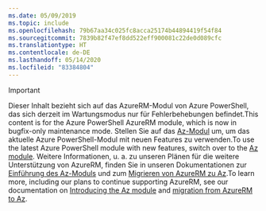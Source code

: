 ```yaml
---
ms.date: 05/09/2019
ms.topic: include
ms.openlocfilehash: 79b67aa34c025fc8acca25174b44894419f54f84
ms.sourcegitcommit: 7839b82f47ef8dd522eff900081c22de0d089cfc
ms.translationtype: HT
ms.contentlocale: de-DE
ms.lasthandoff: 05/14/2020
ms.locfileid: "83384804"
---
```

> [!IMPORTANT]
>
> <span data-ttu-id="7dae4-101">Dieser Inhalt bezieht sich auf das AzureRM-Modul von Azure PowerShell, das sich derzeit im Wartungsmodus nur für Fehlerbehebungen befindet.</span><span class="sxs-lookup"><span data-stu-id="7dae4-101">This content is for the Azure PowerShell AzureRM module, which is now in bugfix-only maintenance mode.</span></span>
> <span data-ttu-id="7dae4-102">Stellen Sie auf das [Az-Modul](/powershell/azure) um, um das aktuelle Azure PowerShell-Modul mit neuen Features zu verwenden.</span><span class="sxs-lookup"><span data-stu-id="7dae4-102">To use the latest Azure PowerShell module with new features, switch over to the [Az module](/powershell/azure).</span></span> <span data-ttu-id="7dae4-103">Weitere Informationen, u. a. zu unseren Plänen für die weitere Unterstützung von AzureRM, finden Sie in unseren Dokumentationen zur [Einführung des Az-Moduls](/powershell/azure/new-azureps-module-az) und zum [Migrieren von AzureRM zu Az](/powershell/azure/migrate-from-azurerm-to-az).</span><span class="sxs-lookup"><span data-stu-id="7dae4-103">To learn more, including our plans to continue supporting AzureRM, see our documentation on [Introducing the Az module](/powershell/azure/new-azureps-module-az) and [migration from AzureRM to Az](/powershell/azure/migrate-from-azurerm-to-az).</span></span>
